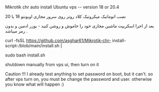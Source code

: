 Mikrotik chr auto install Ubuntu vps -- version 18 or 20.4

نصب اتوماتیک میکروتیک کلاد روتر روی سرور مجازی اوبونتو 18 یا 20
 
بعد از اجرا اسکریپت ماشین مجازی خود را خاموش و روشن کنید - یوزر ادمین و بدون رمز میباشد .

curl -fsSL https://github.com/asghar61/Mikrotik-chr-
install-script-/blob/main/install.sh | 

sudo bash install.sh 




shutdown manually from vps ui, then turn on it



Caution !!!
I already test anything to set password on boot, but it can't. so after vps turn on, you must be change the password and user. otherwise you know what will happen :)
